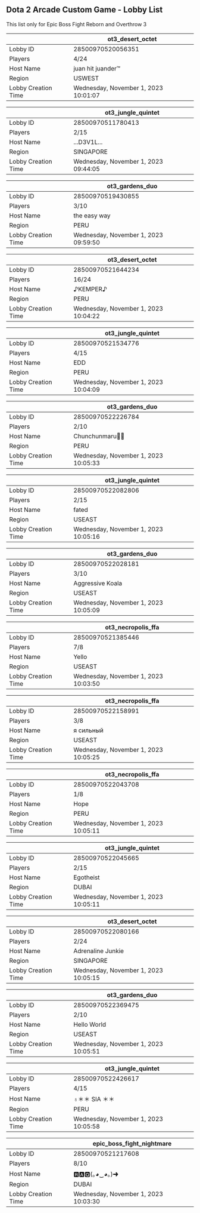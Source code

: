 ## Dota 2 Arcade Custom Game - Lobby List

This list only for Epic Boss Fight Reborn and Overthrow 3

|  | ot3_desert_octet |
| ------ | ------ |
| Lobby ID | 28500970520056351 |
| Players | 4/24 |
| Host Name | juan hit juander™ |
| Region | USWEST |
| Lobby Creation Time | Wednesday, November 1, 2023 10:01:07 |


|  | ot3_jungle_quintet |
| ------ | ------ |
| Lobby ID | 28500970511780413 |
| Players | 2/15 |
| Host Name | ...D3V1L... |
| Region | SINGAPORE |
| Lobby Creation Time | Wednesday, November 1, 2023 09:44:05 |


|  | ot3_gardens_duo |
| ------ | ------ |
| Lobby ID | 28500970519430855 |
| Players | 3/10 |
| Host Name | the easy way |
| Region | PERU |
| Lobby Creation Time | Wednesday, November 1, 2023 09:59:50 |


|  | ot3_desert_octet |
| ------ | ------ |
| Lobby ID | 28500970521644234 |
| Players | 16/24 |
| Host Name | ♪KEMPER♪ |
| Region | PERU |
| Lobby Creation Time | Wednesday, November 1, 2023 10:04:22 |


|  | ot3_jungle_quintet |
| ------ | ------ |
| Lobby ID | 28500970521534776 |
| Players | 4/15 |
| Host Name | EDD |
| Region | PERU |
| Lobby Creation Time | Wednesday, November 1, 2023 10:04:09 |


|  | ot3_gardens_duo |
| ------ | ------ |
| Lobby ID | 28500970522226784 |
| Players | 2/10 |
| Host Name | Chunchunmaru |
| Region | PERU |
| Lobby Creation Time | Wednesday, November 1, 2023 10:05:33 |


|  | ot3_jungle_quintet |
| ------ | ------ |
| Lobby ID | 28500970522082806 |
| Players | 2/15 |
| Host Name | fated |
| Region | USEAST |
| Lobby Creation Time | Wednesday, November 1, 2023 10:05:16 |


|  | ot3_gardens_duo |
| ------ | ------ |
| Lobby ID | 28500970522028181 |
| Players | 3/10 |
| Host Name | Aggressive Koala |
| Region | USEAST |
| Lobby Creation Time | Wednesday, November 1, 2023 10:05:09 |


|  | ot3_necropolis_ffa |
| ------ | ------ |
| Lobby ID | 28500970521385446 |
| Players | 7/8 |
| Host Name | Yello |
| Region | USEAST |
| Lobby Creation Time | Wednesday, November 1, 2023 10:03:50 |


|  | ot3_necropolis_ffa |
| ------ | ------ |
| Lobby ID | 28500970522158991 |
| Players | 3/8 |
| Host Name | я сильный |
| Region | USEAST |
| Lobby Creation Time | Wednesday, November 1, 2023 10:05:25 |


|  | ot3_necropolis_ffa |
| ------ | ------ |
| Lobby ID | 28500970522043708 |
| Players | 1/8 |
| Host Name | Hope |
| Region | PERU |
| Lobby Creation Time | Wednesday, November 1, 2023 10:05:11 |


|  | ot3_jungle_quintet |
| ------ | ------ |
| Lobby ID | 28500970522045665 |
| Players | 2/15 |
| Host Name | Egotheist |
| Region | DUBAI |
| Lobby Creation Time | Wednesday, November 1, 2023 10:05:11 |


|  | ot3_desert_octet |
| ------ | ------ |
| Lobby ID | 28500970522080166 |
| Players | 2/24 |
| Host Name | Adrenaline Junkie |
| Region | SINGAPORE |
| Lobby Creation Time | Wednesday, November 1, 2023 10:05:15 |


|  | ot3_gardens_duo |
| ------ | ------ |
| Lobby ID | 28500970522369475 |
| Players | 2/10 |
| Host Name | Hello World |
| Region | USEAST |
| Lobby Creation Time | Wednesday, November 1, 2023 10:05:51 |


|  | ot3_jungle_quintet |
| ------ | ------ |
| Lobby ID | 28500970522426617 |
| Players | 4/15 |
| Host Name | ♁＊＊ SIA ＊＊ |
| Region | PERU |
| Lobby Creation Time | Wednesday, November 1, 2023 10:05:58 |


|  | epic_boss_fight_nightmare |
| ------ | ------ |
| Lobby ID | 28500970521217608 |
| Players | 8/10 |
| Host Name | 🆁🅰🆀(｡◕‿◕｡)➜ |
| Region | DUBAI |
| Lobby Creation Time | Wednesday, November 1, 2023 10:03:30 |


